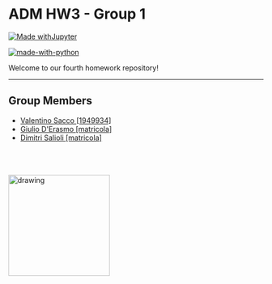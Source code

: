 # ADM HW3 - Group 1
[![Made withJupyter](https://img.shields.io/badge/Made%20with-Jupyter-orange?style=for-the-badge&logo=Jupyter)](https://jupyter.org/try)
 
[![made-with-python](https://img.shields.io/badge/Made%20with-Python-1f425f.svg)](https://www.python.org/)


Welcome to our fourth homework repository!


---


## Group Members
 - [Valentino Sacco [1949934]](https://github.com/S4b3)
 - [Giulio D'Erasmo [matricola]](https://github.com/giulio-derasmo)
 - [Dimitri Salioli [matricola]](https://github.com/dimitri14)


<br/>

  
  

<br>
<br>
<img src="https://user-images.githubusercontent.com/50860347/135899989-34c51922-bee9-4396-a185-cc8f9587b0f1.png" alt="drawing" width="200"/> 
